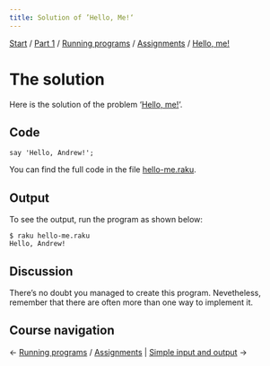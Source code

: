 ```yaml
---
title: Solution of ’Hello, Me!‘
---
```


[Start](../../../..) / [Part 1](../../../../part1) / [Running programs](../../..) / [Assignments](../..) / [Hello, me!](..)

# The solution

Here is the solution of the problem ‘[Hello, me!](../)‘.

## Code

    say 'Hello, Andrew!';

You can find the full code in the file [hello-me.raku](https://github.com/ash/raku-course/blob/master/problems/hello-me/solution/hello-me.raku).

## Output

To see the output, run the program as shown below:

    $ raku hello-me.raku 
    Hello, Andrew!

## Discussion

There’s no doubt you managed to create this program. Nevetheless, remember that there are often more than one way to implement it.

## Course navigation

← [Running programs](../../..) / [Assignments](../..) | [Simple input and output](../../../simple-input-output) →
